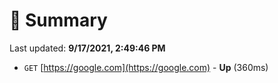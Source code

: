 # 📖 Summary
Last updated: **9/17/2021, 2:49:46 PM**

- `GET` [https://google.com](https://google.com) - **Up** (360ms)
